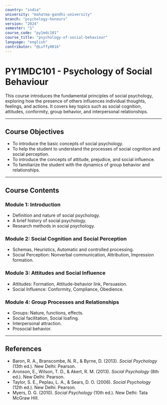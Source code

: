 ```yaml
---
country: "india"
university: "mahatma-gandhi-university"
branch: "psychology-honours"
version: "2024"
semester: "1"
course_code: "py1mdc101"
course_title: "psychology-of-social-behaviour"
language: "english"
contributor: "@Luffy0016"
---
```

# PY1MDC101 - Psychology of Social Behaviour

This course introduces the fundamental principles of social psychology, exploring how the presence of others influences individual thoughts, feelings, and actions. It covers key topics such as social cognition, attitudes, conformity, group behavior, and interpersonal relationships.

---
## Course Objectives

* To introduce the basic concepts of social psychology.
* To help the student to understand the processes of social cognition and social perception.
* To introduce the concepts of attitude, prejudice, and social influence.
* To familiarize the student with the dynamics of group behavior and relationships.

---
## Course Contents

### Module 1: Introduction  
* Definition and nature of social psychology.
* A brief history of social psychology.
* Research methods in social psychology.

### Module 2: Social Cognition and Social Perception 
* Schemas, Heuristics, Automatic and controlled processing.
* Social Perception: Nonverbal communication, Attribution, Impression formation.

### Module 3: Attitudes and Social Influence  
* Attitudes: Formation, Attitude-behavior link, Persuasion.
* Social Influence: Conformity, Compliance, Obedience.

### Module 4: Group Processes and Relationships  
* Groups: Nature, functions, effects.
* Social facilitation, Social loafing.
* Interpersonal attraction.
* Prosocial behavior.

---
## References
* Baron, R. A., Branscombe, N. R., & Byrne, D. (2013). *Social Psychology* (13th ed.). New Delhi: Pearson.
* Aronson, E., Wilson, T. D., & Akert, R. M. (2013). *Social Psychology* (8th ed.). New Delhi: Pearson.
* Taylor, S. E., Peplau, L. A., & Sears, D. O. (2006). *Social Psychology* (12th ed.). New Delhi: Pearson.
* Myers, D. G. (2010). *Social Psychology* (10th ed.). New Delhi: Tata McGraw Hill.